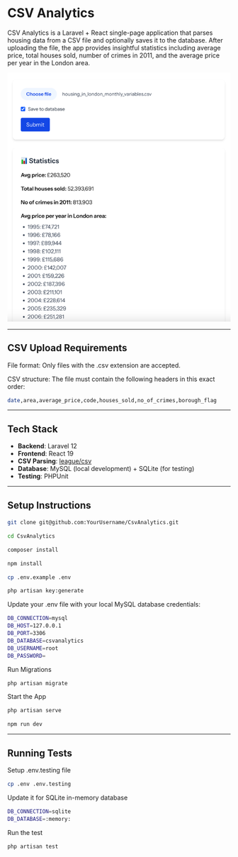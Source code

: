 # CSV Analytics

CSV Analytics is a Laravel + React single-page application that parses housing data from a CSV file and optionally saves it to the database. After uploading the file, the app provides insightful statistics including average price, total houses sold, number of crimes in 2011, and the average price per year in the London area.

<p align="center">
  <img src="docs/images/img_1.png" alt="App Screenshot" width="600" />
</p>

---

## CSV Upload Requirements

File format: Only files with the .csv extension are accepted.

CSV structure: The file must contain the following headers in this exact order:
```bash
date,area,average_price,code,houses_sold,no_of_crimes,borough_flag
```

---

## Tech Stack

- **Backend**: Laravel 12 
- **Frontend**: React 19 
- **CSV Parsing**: [league/csv](https://csv.thephpleague.com/)
- **Database**: MySQL (local development) + SQLite (for testing)
- **Testing**: PHPUnit 

---

## Setup Instructions
```bash
git clone git@github.com:YourUsername/CsvAnalytics.git
```

```bash
cd CsvAnalytics
```

```bash
composer install
```

```bash
npm install
```

```bash
cp .env.example .env
```

```bash
php artisan key:generate
```

Update your .env file with your local MySQL database credentials:

```bash
DB_CONNECTION=mysql
DB_HOST=127.0.0.1
DB_PORT=3306
DB_DATABASE=csvanalytics
DB_USERNAME=root
DB_PASSWORD=
```

Run Migrations

```bash
php artisan migrate
```

Start the App
```bash
php artisan serve
```
```bash
npm run dev
```

---

## Running Tests

Setup .env.testing file
```bash
cp .env .env.testing
```

Update it for SQLite in-memory database

```bash
DB_CONNECTION=sqlite
DB_DATABASE=:memory:
```

Run the test
```bash
php artisan test
```









